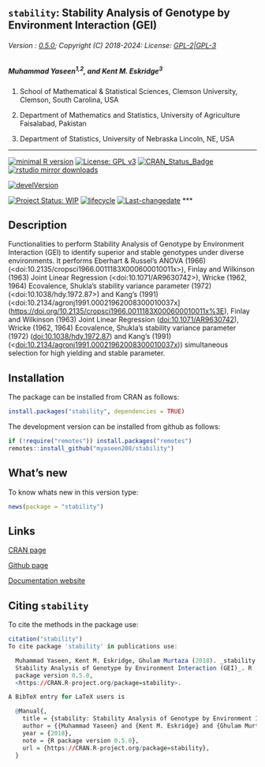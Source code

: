 
## `stability`: Stability Analysis of Genotype by Environment Interaction (GEI)

###### Version : [0.5.0](https://myaseen208.com/stability/); Copyright (C) 2018-2024: License: [GPL-2\|GPL-3](https://www.r-project.org/Licenses/)

##### *Muhammad Yaseen<sup>1,2</sup>, and Kent M. Eskridge<sup>3</sup>*

1.  School of Mathematical & Statistical Sciences, Clemson University,
    Clemson, South Carolina, USA

2.  Department of Mathematics and Statistics, University of Agriculture
    Faisalabad, Pakistan

3.  Department of Statistics, University of Nebraska Lincoln, NE, USA

------------------------------------------------------------------------

[![minimal R
version](https://img.shields.io/badge/R%3E%3D-3.5.0-6666ff.svg)](https://cran.r-project.org/)
[![License: GPL
v3](https://img.shields.io/badge/License-GPL%20v3-blue.svg)](https://www.gnu.org/licenses/gpl-3.0)
[![CRAN_Status_Badge](https://www.r-pkg.org/badges/version-last-release/stability)](https://cran.r-project.org/package=stability)
[![rstudio mirror
downloads](https://cranlogs.r-pkg.org/badges/grand-total/stability?color=green)](https://CRAN.R-project.org/package=stability)
<!-- [![packageversion](https://img.shields.io/badge/Package%20version-0.2.3.3-orange.svg)](https://github.com/myaseen208/stability) -->

[![develVersion](https://img.shields.io/badge/devel%20version-0.5.0-orange.svg)](https://github.com/myaseen208/stability)

<!-- [![GitHub Download Count](https://github-basic-badges.herokuapp.com/downloads/myaseen208/stability/total.svg)] -->

[![Project Status:
WIP](https://www.repostatus.org/badges/latest/inactive.svg)](https://www.repostatus.org/#inactive)
[![lifecycle](https://img.shields.io/badge/lifecycle-stable-brightgreen.svg)](https://lifecycle.r-lib.org/articles/stages.html#stable)
[![Last-changedate](https://img.shields.io/badge/last%20change-2024--09--28-yellowgreen.svg)](https://github.com/myaseen208/stability)
\*\*\*

## Description

Functionalities to perform Stability Analysis of Genotype by Environment
Interaction (GEI) to identify superior and stable genotypes under
diverse environments. It performs Eberhart & Russel’s ANOVA (1966)
(\<doi:10.2135/cropsci1966.0011183X000600010011x\>), Finlay and Wilkinson
(1963) Joint Linear Regression (\<doi:10.1071/AR9630742\>), Wricke
(1962, 1964) Ecovalence, Shukla’s stability variance parameter (1972)
(\<doi:10.1038/hdy.1972.87\>) and Kang’s (1991)
(\<doi:10.2134/agronj1991.00021962008300010037x](https://doi.org/10.2135/cropsci1966.0011183X000600010011x%3E),
Finlay and Wilkinson (1963) Joint Linear Regression
(<doi:10.1071/AR9630742>), Wricke (1962, 1964) Ecovalence, Shukla’s
stability variance parameter (1972) (<doi:10.1038/hdy.1972.87>) and
Kang’s (1991) (\<<doi:10.2134/agronj1991.00021962008300010037x>))
simultaneous selection for high yielding and stable parameter.

## Installation

The package can be installed from CRAN as follows:

``` r
install.packages("stability", dependencies = TRUE)
```

The development version can be installed from github as follows:

``` r
if (!require("remotes")) install.packages("remotes")
remotes::install_github("myaseen208/stability")
```

## What’s new

To know whats new in this version type:

``` r
news(package = "stability")
```

## Links

[CRAN page](https://cran.r-project.org/package=stability)

[Github page](https://github.com/myaseen208/stability)

[Documentation website](https://myaseen208.com/stability/)

## Citing `stability`

To cite the methods in the package use:

``` r
citation("stability")
To cite package 'stability' in publications use:

  Muhammad Yaseen, Kent M. Eskridge, Ghulam Murtaza (2018). _stability:
  Stability Analysis of Genotype by Environment Interaction (GEI)_. R
  package version 0.5.0,
  <https://CRAN.R-project.org/package=stability>.

A BibTeX entry for LaTeX users is

  @Manual{,
    title = {stability: Stability Analysis of Genotype by Environment Interaction (GEI)},
    author = {{Muhammad Yaseen} and {Kent M. Eskridge} and {Ghulam Murtaza}},
    year = {2018},
    note = {R package version 0.5.0},
    url = {https://CRAN.R-project.org/package=stability},
  }
```
